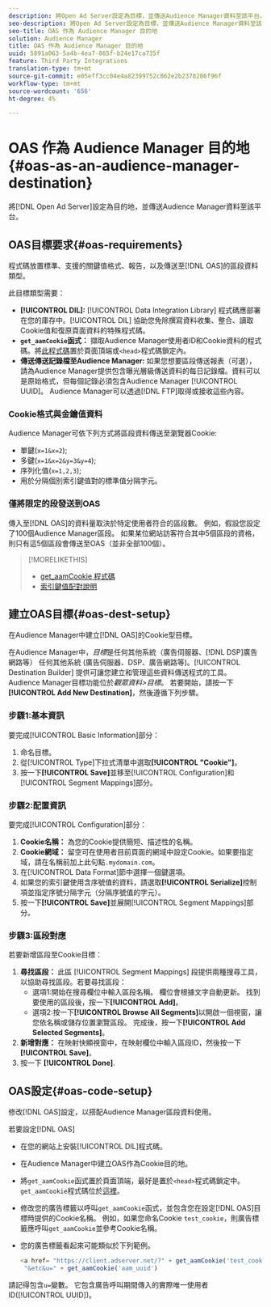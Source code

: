 ```yaml
---
description: 將Open Ad Server設定為目標，並傳送Audience Manager資料至該平台。
seo-description: 將Open Ad Server設定為目標，並傳送Audience Manager資料至該平台。
seo-title: OAS 作為 Audience Manager 目的地
solution: Audience Manager
title: OAS 作為 Audience Manager 目的地
uuid: 5891a063-5a4b-4ea7-865f-b24e17ca735f
feature: Third Party Integrations
translation-type: tm+mt
source-git-commit: e05eff3cc04e4a82399752c862e2b2370286f96f
workflow-type: tm+mt
source-wordcount: '656'
ht-degree: 4%

---
```



# OAS 作為 Audience Manager 目的地 {#oas-as-an-audience-manager-destination}

將[!DNL Open Ad Server]設定為目的地，並傳送Audience Manager資料至該平台。

## OAS目標要求{#oas-requirements}

程式碼放置標準、支援的關鍵值格式、報告，以及傳送至[!DNL OAS]的區段資料類型。

<!-- aam-oas-requirements.xml -->

此目標類型需要：

* **[!UICONTROL DIL]:** [!UICONTROL Data Integration Library] 程式碼應部署在您的庫存中。[!UICONTROL DIL] 協助您免除撰寫資料收集、整合、讀取Cookie值和復原頁面資料的特殊程式碼。
* **`get_aamCookie`函式：** 擷取Audience Manager使用者ID和Cookie資料的程式碼。將[此程式碼](../../features/destinations/get-aam-cookie-code.md)置於頁面頂端或`<head>`程式碼鎖定內。
* **傳送傳送記錄檔至Audience Manager:** 如果您想要區段傳送報表（可選），請為Audience Manager提供包含曝光層級傳送資料的每日記錄檔。資料可以是原始格式，但每個記錄必須包含Audience Manager [!UICONTROL UUID]。 Audience Manager可以透過[!DNL FTP]取得或接收這些內容。

### Cookie格式與金鑰值資料

Audience Manager可依下列方式將區段資料傳送至瀏覽器Cookie:

* 單鍵(`x=1&x=2`);
* 多鍵(`x=1&x=2&y=3&y=4`);
* 序列化值(`x=1,2,3`);
* 用於分隔個別索引鍵值對的標準值分隔字元。

### 僅將限定的段發送到OAS

傳入至[!DNL OAS]的資料量取決於特定使用者符合的區段數。 例如，假設您設定了100個Audience Manager區段。 如果某位網站訪客符合其中5個區段的資格，則只有這5個區段會傳送至OAS（並非全部100個）。

>[!MORELIKETHIS]
>
>* [get_aamCookie 程式碼](../../features/destinations/get-aam-cookie-code.md)
>* [索引鍵值配對說明](../../reference/key-value-pairs-explained.md)


## 建立OAS目標{#oas-dest-setup}

在Audience Manager中建立[!DNL OAS]的Cookie型目標。

<!-- aam-oas-destination-setup.xml -->

在Audience Manager中，*目標*&#x200B;是任何其他系統（廣告伺服器、[!DNL DSP]廣告網路等） 任何其他系統 (廣告伺服器、DSP、廣告網路等)。[!UICONTROL Destination Builder] 提供可讓您建立和管理這些資料傳送程式的工具。Audience Manager目標功能位於&#x200B;*觀眾資料>目標*。 若要開始，請按一下&#x200B;**[!UICONTROL Add New Destination]**，然後遵循下列步驟。

### 步驟1:基本資訊

要完成[!UICONTROL Basic Information]部分：

1. 命名目標。
1. 從[!UICONTROL Type]下拉式清單中選取&#x200B;**[!UICONTROL "Cookie"]**。
1. 按一下&#x200B;**[!UICONTROL Save]**&#x200B;並移至[!UICONTROL Configuration]和[!UICONTROL Segment Mappings]部分。

### 步驟2:配置資訊

要完成[!UICONTROL Configuration]部分：

1. **Cookie名稱：** 為您的Cookie提供簡短、描述性的名稱。
1. **Cookie網域：** 留空可在使用者目前頁面的網域中設定Cookie。如果要指定域，請在名稱前加上此句點`.mydomain.com`。
1. 在[!UICONTROL Data Format]節中選擇一個鍵選項。
1. 如果您的索引鍵使用含序號值的資料，請選取&#x200B;**[!UICONTROL Serialize]**&#x200B;控制項並指定序號分隔字元（分隔序號值的字元）。
1. 按一下&#x200B;**[!UICONTROL Save]**&#x200B;並展開[!UICONTROL Segment Mappings]部分。

### 步驟3:區段對應

若要新增區段至Cookie目標：

1. **尋找區段：** 此區 [!UICONTROL Segment Mappings] 段提供兩種搜尋工具，以協助尋找區段。若要尋找區段：
   * 選項1:開始在搜尋欄位中輸入區段名稱。 欄位會根據文字自動更新。 找到要使用的區段後，按一下&#x200B;**[!UICONTROL Add]**。
   * 選項2:按一下&#x200B;**[!UICONTROL Browse All Segments]**&#x200B;以開啟一個視窗，讓您依名稱或儲存位置瀏覽區段。 完成後，按一下&#x200B;**[!UICONTROL Add Selected Segments]**。
1. **新增對應：** 在映射快顯視窗中，在映射欄位中輸入區段ID，然後按一下 **[!UICONTROL Save]**。
1. 按一下 **[!UICONTROL Done]**.

## OAS設定{#oas-code-setup}

修改[!DNL OAS]設定，以搭配Audience Manager區段資料使用。

<!-- aam-oas-code.xml -->

若要設定[!DNL OAS]

* 在您的網站上安裝[!UICONTROL DIL]程式碼。
* 在Audience Manager中建立OAS作為Cookie目的地。
* 將`get_aamCookie`函式置於頁面頂端，最好是置於`<head>`程式碼鎖定中。 `get_aamCookie`程式碼位於[這裡](../../features/destinations/get-aam-cookie-code.md)。
* 修改您的廣告標籤以呼叫`get_aamCookie`函式，並包含您在設定[!DNL OAS]目標時提供的Cookie名稱。 例如，如果您命名Cookie `test_cookie`，則廣告標籤應呼叫`get_aamCookie`並參考Cookie名稱。
* 您的廣告標籤看起來可能類似於下列範例。

   ```js
   <a href= "https://client.adserver.net/?" + get_aamCookie('test_cookie') +
    "&etc&u=" + get_aamCookie('aam_uuid')
   ```

請記得包含`u=`變數。 它包含廣告呼叫期間傳入的實際唯一使用者ID([!UICONTROL UUID])。

